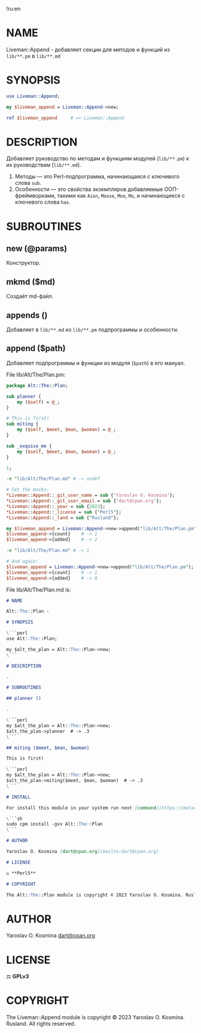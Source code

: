 !ru:en
# NAME

Liveman::Append - добавляет секции для методов и функций из `lib/**.pm` в `lib/**.md`

# SYNOPSIS

```perl
use Liveman::Append;

my $liveman_append = Liveman::Append->new;

ref $liveman_append     # => Liveman::Append
```

# DESCRIPTION

Добавляет руководство по методам и функциям модулей (`lib/**.pm`) к их руководствам (`lib/**.md`).

1. Методы — это Perl-подпрограмма, начинающаяся с ключевого слова `sub`.
1. Особенности — это свойства экземпляров добавляемые ООП-фреймворками, такими как `Aion`, `Moose`, `Moo`, `Mo`, и начинающиеся с ключевого слова `has`.

# SUBROUTINES

## new (@params)

Конструктор.

## mkmd ($md)

Создаёт md-файл.

## appends ()

Добавляет в `lib/**.md` из `lib/**.pm` подпрограммы и особенности.

## append ($path)

Добавляет подпрограммы и функции из модуля (`$path`) в его мануал.

File lib/Alt/The/Plan.pm:
```perl
package Alt::The::Plan;

sub planner {
	my ($self) = @_;
}

# This is first!
sub miting {
	my ($self, $meet, $man, $woman) = @_;
}

sub _exquise_me {
	my ($self, $meet, $man, $woman) = @_;
}

1;
```

```perl
-e "lib/Alt/The/Plan.md" # -> undef

# Set the mocks:
*Liveman::Append::_git_user_name = sub {'Yaroslav O. Kosmina'};
*Liveman::Append::_git_user_email = sub {'dart@cpan.org'};
*Liveman::Append::_year = sub {2023};
*Liveman::Append::_license = sub {"Perl5"};
*Liveman::Append::_land = sub {"Rusland"};

my $liveman_append = Liveman::Append->new->append("lib/Alt/The/Plan.pm");
$liveman_append->{count}	# -> 1
$liveman_append->{added}	# -> 2

-e "lib/Alt/The/Plan.md" # -> 1

# And again:
$liveman_append = Liveman::Append->new->append("lib/Alt/The/Plan.pm");
$liveman_append->{count}	# -> 1
$liveman_append->{added}	# -> 0
```

File lib/Alt/The/Plan.md is:
```markdown
# NAME

Alt::The::Plan - 

# SYNOPSIS

\```perl
use Alt::The::Plan;

my $alt_the_plan = Alt::The::Plan->new;
\```

# DESCRIPTION

.

# SUBROUTINES

## planner ()

.

\```perl
my $alt_the_plan = Alt::The::Plan->new;
$alt_the_plan->planner  # -> .3
\```

## miting ($meet, $man, $woman)

This is first!

\```perl
my $alt_the_plan = Alt::The::Plan->new;
$alt_the_plan->miting($meet, $man, $woman)  # -> .3
\```

# INSTALL

For install this module in your system run next [command](https://metacpan.org/pod/App::cpm):

\```sh
sudo cpm install -gvv Alt::The::Plan
\```

# AUTHOR

Yaroslav O. Kosmina [dart@cpan.org](mailto:dart@cpan.org)

# LICENSE

⚖ **Perl5**

# COPYRIGHT

The Alt::The::Plan module is copyright © 2023 Yaroslav O. Kosmina. Rusland. All rights reserved.
```

# AUTHOR

Yaroslav O. Kosmina [dart@cpan.org](dart@cpan.org)

# LICENSE

⚖ **GPLv3**

# COPYRIGHT

The Liveman::Append module is copyright © 2023 Yaroslav O. Kosmina. Rusland. All rights reserved.
